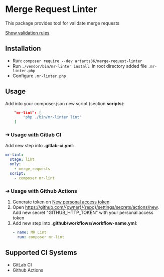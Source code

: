 # Merge Request Linter

This package provides tool for validate merge requests

[Show validation rules](docs/rules.md)

## Installation
* Run: `composer require --dev artarts36/merge-request-linter`
* Run `./vendor/bin/mr-linter install`. In root directory added file `.mr-linter.php`
* Configure `.mr-linter.php`

## Usage

Add into your composer.json new script (section **scripts**):

```json
    "mr-lint": [
        "php ./bin/mr-linter lint"
    ]
```

### ➜ Usage with Gitlab CI

Add new step into **.gitlab-ci.yml**:

```yml
mr-lint:
  stage: lint
  only:
    - merge_requests
  script:
    - composer mr-lint
```

### ➜ Usage with Github Actions

1. Generate token on [New personal access token](https://github.com/settings/tokens/new)
2. Open https://github.com/{owner}/{repo}/settings/secrets/actions/new. Add new secret "GITHUB_HTTP_TOKEN" with your personal access token
3. Add new step into **.github/workflows/workflow-name.yml**:
    ```yml
    - name: MR Lint
      run: composer mr-lint
    ```

## Supported CI Systems

* GitLab CI
* Github Actions
